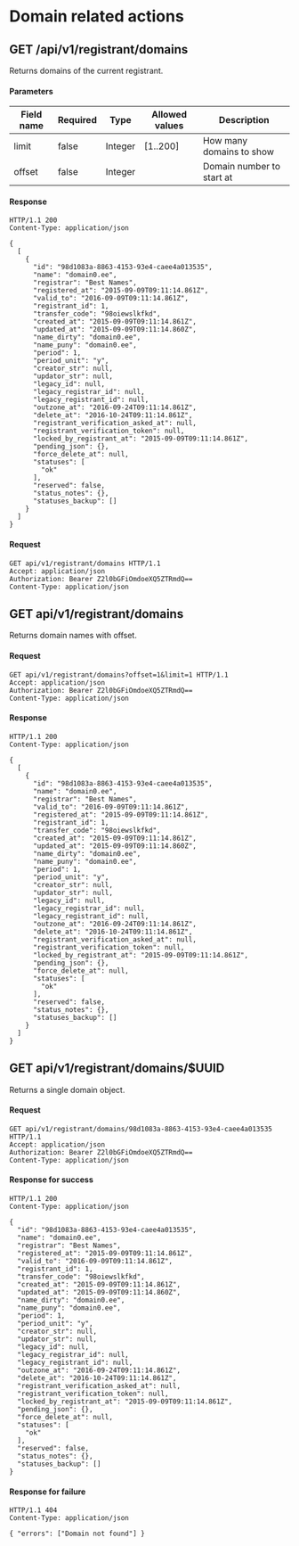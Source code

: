 # Domain related actions

## GET /api/v1/registrant/domains

Returns domains of the current registrant.


#### Parameters

| Field name | Required | Type    | Allowed values    | Description                |
| ---------- | -------- | ----    | --------------    | -----------                |
| limit      | false    | Integer | [1..200]          | How many domains to show   |
| offset     | false    | Integer |                   | Domain number to start at  |

#### Response
```
HTTP/1.1 200
Content-Type: application/json

{
  [
    {
      "id": "98d1083a-8863-4153-93e4-caee4a013535",
      "name": "domain0.ee",
      "registrar": "Best Names",
      "registered_at": "2015-09-09T09:11:14.861Z",
      "valid_to": "2016-09-09T09:11:14.861Z",
      "registrant_id": 1,
      "transfer_code": "98oiewslkfkd",
      "created_at": "2015-09-09T09:11:14.861Z",
      "updated_at": "2015-09-09T09:11:14.860Z",
      "name_dirty": "domain0.ee",
      "name_puny": "domain0.ee",
      "period": 1,
      "period_unit": "y",
      "creator_str": null,
      "updator_str": null,
      "legacy_id": null,
      "legacy_registrar_id": null,
      "legacy_registrant_id": null,
      "outzone_at": "2016-09-24T09:11:14.861Z",
      "delete_at": "2016-10-24T09:11:14.861Z",
      "registrant_verification_asked_at": null,
      "registrant_verification_token": null,
      "locked_by_registrant_at": "2015-09-09T09:11:14.861Z",
      "pending_json": {},
      "force_delete_at": null,
      "statuses": [
        "ok"
      ],
      "reserved": false,
      "status_notes": {},
      "statuses_backup": []
    }
  ]
}
```

#### Request
```
GET api/v1/registrant/domains HTTP/1.1
Accept: application/json
Authorization: Bearer Z2l0bGFiOmdoeXQ5ZTRmdQ==
Content-Type: application/json
```

## GET api/v1/registrant/domains

Returns domain names with offset.


#### Request
```
GET api/v1/registrant/domains?offset=1&limit=1 HTTP/1.1
Accept: application/json
Authorization: Bearer Z2l0bGFiOmdoeXQ5ZTRmdQ==
Content-Type: application/json
```

#### Response
```
HTTP/1.1 200
Content-Type: application/json

{
  [
    {
      "id": "98d1083a-8863-4153-93e4-caee4a013535",
      "name": "domain0.ee",
      "registrar": "Best Names",
      "valid_to": "2016-09-09T09:11:14.861Z",
      "registered_at": "2015-09-09T09:11:14.861Z",
      "registrant_id": 1,
      "transfer_code": "98oiewslkfkd",
      "created_at": "2015-09-09T09:11:14.861Z",
      "updated_at": "2015-09-09T09:11:14.860Z",
      "name_dirty": "domain0.ee",
      "name_puny": "domain0.ee",
      "period": 1,
      "period_unit": "y",
      "creator_str": null,
      "updator_str": null,
      "legacy_id": null,
      "legacy_registrar_id": null,
      "legacy_registrant_id": null,
      "outzone_at": "2016-09-24T09:11:14.861Z",
      "delete_at": "2016-10-24T09:11:14.861Z",
      "registrant_verification_asked_at": null,
      "registrant_verification_token": null,
      "locked_by_registrant_at": "2015-09-09T09:11:14.861Z",
      "pending_json": {},
      "force_delete_at": null,
      "statuses": [
        "ok"
      ],
      "reserved": false,
      "status_notes": {},
      "statuses_backup": []
    }
  ]
}
```

## GET api/v1/registrant/domains/$UUID

Returns a single domain object.


#### Request
```
GET api/v1/registrant/domains/98d1083a-8863-4153-93e4-caee4a013535 HTTP/1.1
Accept: application/json
Authorization: Bearer Z2l0bGFiOmdoeXQ5ZTRmdQ==
Content-Type: application/json
```

#### Response for success

```
HTTP/1.1 200
Content-Type: application/json

{
  "id": "98d1083a-8863-4153-93e4-caee4a013535",
  "name": "domain0.ee",
  "registrar": "Best Names",
  "registered_at": "2015-09-09T09:11:14.861Z",
  "valid_to": "2016-09-09T09:11:14.861Z",
  "registrant_id": 1,
  "transfer_code": "98oiewslkfkd",
  "created_at": "2015-09-09T09:11:14.861Z",
  "updated_at": "2015-09-09T09:11:14.860Z",
  "name_dirty": "domain0.ee",
  "name_puny": "domain0.ee",
  "period": 1,
  "period_unit": "y",
  "creator_str": null,
  "updator_str": null,
  "legacy_id": null,
  "legacy_registrar_id": null,
  "legacy_registrant_id": null,
  "outzone_at": "2016-09-24T09:11:14.861Z",
  "delete_at": "2016-10-24T09:11:14.861Z",
  "registrant_verification_asked_at": null,
  "registrant_verification_token": null,
  "locked_by_registrant_at": "2015-09-09T09:11:14.861Z",
  "pending_json": {},
  "force_delete_at": null,
  "statuses": [
    "ok"
  ],
  "reserved": false,
  "status_notes": {},
  "statuses_backup": []
}
```

#### Response for failure

```
HTTP/1.1 404
Content-Type: application/json

{ "errors": ["Domain not found"] }
```
